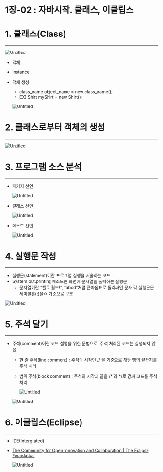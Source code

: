 # 1장-02 : 자바시작. 클래스, 이클립스

# 1. 클래스(Class)

---

![Untitled](1%E1%84%8C%E1%85%A1%E1%86%BC-02%20%E1%84%8C%E1%85%A1%E1%84%87%E1%85%A1%E1%84%89%E1%85%B5%E1%84%8C%E1%85%A1%E1%86%A8%20%E1%84%8F%E1%85%B3%E1%86%AF%E1%84%85%E1%85%A2%E1%84%89%E1%85%B3,%20%E1%84%8B%E1%85%B5%E1%84%8F%E1%85%B3%E1%86%AF%E1%84%85%E1%85%B5%E1%86%B8%E1%84%89%E1%85%B3%20ae7a3b520dbb4482b929ad0a4c350eb9/Untitled.png)

- 객체
- Instance
- 객체 생성
    - class_name object_name = new class_name();
    - EX) Shirt myShirt = new Shirt();
    
    ![Untitled](1%E1%84%8C%E1%85%A1%E1%86%BC-02%20%E1%84%8C%E1%85%A1%E1%84%87%E1%85%A1%E1%84%89%E1%85%B5%E1%84%8C%E1%85%A1%E1%86%A8%20%E1%84%8F%E1%85%B3%E1%86%AF%E1%84%85%E1%85%A2%E1%84%89%E1%85%B3,%20%E1%84%8B%E1%85%B5%E1%84%8F%E1%85%B3%E1%86%AF%E1%84%85%E1%85%B5%E1%86%B8%E1%84%89%E1%85%B3%20ae7a3b520dbb4482b929ad0a4c350eb9/Untitled%201.png)
    

# 2. 클래스로부터 객체의 생성

---

![Untitled](1%E1%84%8C%E1%85%A1%E1%86%BC-02%20%E1%84%8C%E1%85%A1%E1%84%87%E1%85%A1%E1%84%89%E1%85%B5%E1%84%8C%E1%85%A1%E1%86%A8%20%E1%84%8F%E1%85%B3%E1%86%AF%E1%84%85%E1%85%A2%E1%84%89%E1%85%B3,%20%E1%84%8B%E1%85%B5%E1%84%8F%E1%85%B3%E1%86%AF%E1%84%85%E1%85%B5%E1%86%B8%E1%84%89%E1%85%B3%20ae7a3b520dbb4482b929ad0a4c350eb9/Untitled%202.png)

# 3. 프로그램 소스 분석

---

- 패키지 선언
    
    ![Untitled](1%E1%84%8C%E1%85%A1%E1%86%BC-02%20%E1%84%8C%E1%85%A1%E1%84%87%E1%85%A1%E1%84%89%E1%85%B5%E1%84%8C%E1%85%A1%E1%86%A8%20%E1%84%8F%E1%85%B3%E1%86%AF%E1%84%85%E1%85%A2%E1%84%89%E1%85%B3,%20%E1%84%8B%E1%85%B5%E1%84%8F%E1%85%B3%E1%86%AF%E1%84%85%E1%85%B5%E1%86%B8%E1%84%89%E1%85%B3%20ae7a3b520dbb4482b929ad0a4c350eb9/Untitled%203.png)
    
- 클래스 선언
    
    ![Untitled](1%E1%84%8C%E1%85%A1%E1%86%BC-02%20%E1%84%8C%E1%85%A1%E1%84%87%E1%85%A1%E1%84%89%E1%85%B5%E1%84%8C%E1%85%A1%E1%86%A8%20%E1%84%8F%E1%85%B3%E1%86%AF%E1%84%85%E1%85%A2%E1%84%89%E1%85%B3,%20%E1%84%8B%E1%85%B5%E1%84%8F%E1%85%B3%E1%86%AF%E1%84%85%E1%85%B5%E1%86%B8%E1%84%89%E1%85%B3%20ae7a3b520dbb4482b929ad0a4c350eb9/Untitled%204.png)
    
- 메소드 선언
    
    ![Untitled](1%E1%84%8C%E1%85%A1%E1%86%BC-02%20%E1%84%8C%E1%85%A1%E1%84%87%E1%85%A1%E1%84%89%E1%85%B5%E1%84%8C%E1%85%A1%E1%86%A8%20%E1%84%8F%E1%85%B3%E1%86%AF%E1%84%85%E1%85%A2%E1%84%89%E1%85%B3,%20%E1%84%8B%E1%85%B5%E1%84%8F%E1%85%B3%E1%86%AF%E1%84%85%E1%85%B5%E1%86%B8%E1%84%89%E1%85%B3%20ae7a3b520dbb4482b929ad0a4c350eb9/Untitled%205.png)
    

# 4. 실행문 작성

---

- 실행문(statement)이란 프로그램 실행을 서술하는 코드
- System.out.println()메소드는 화면에 문자열을 출력하는 실행문
    - 문자열이란 “헬로 월드!”, “abcd”처럼 큰따옴표로 둘러싸인 문자 각 실행문은 세미콜론(;)을ㅇ 기준으로 구분

![Untitled](1%E1%84%8C%E1%85%A1%E1%86%BC-02%20%E1%84%8C%E1%85%A1%E1%84%87%E1%85%A1%E1%84%89%E1%85%B5%E1%84%8C%E1%85%A1%E1%86%A8%20%E1%84%8F%E1%85%B3%E1%86%AF%E1%84%85%E1%85%A2%E1%84%89%E1%85%B3,%20%E1%84%8B%E1%85%B5%E1%84%8F%E1%85%B3%E1%86%AF%E1%84%85%E1%85%B5%E1%86%B8%E1%84%89%E1%85%B3%20ae7a3b520dbb4482b929ad0a4c350eb9/Untitled%206.png)

# 5. 주석 달기

---

- 주석(comment)이란 코드 설명을 위한 문법으로, 주석 처리된 코드는 실행되지 않음
    - 한 줄 주석(line comment) : 주석의 시작인 // 을 기준으로 해당 행의 끝까지를 주석 처리
    - 범위 주석(block comment) : 주석의 시작과 끝을 /* 와   */로 감싸 코드를 주석 처리
        
        ![Untitled](1%E1%84%8C%E1%85%A1%E1%86%BC-02%20%E1%84%8C%E1%85%A1%E1%84%87%E1%85%A1%E1%84%89%E1%85%B5%E1%84%8C%E1%85%A1%E1%86%A8%20%E1%84%8F%E1%85%B3%E1%86%AF%E1%84%85%E1%85%A2%E1%84%89%E1%85%B3,%20%E1%84%8B%E1%85%B5%E1%84%8F%E1%85%B3%E1%86%AF%E1%84%85%E1%85%B5%E1%86%B8%E1%84%89%E1%85%B3%20ae7a3b520dbb4482b929ad0a4c350eb9/Untitled%207.png)
        
    
    ![Untitled](1%E1%84%8C%E1%85%A1%E1%86%BC-02%20%E1%84%8C%E1%85%A1%E1%84%87%E1%85%A1%E1%84%89%E1%85%B5%E1%84%8C%E1%85%A1%E1%86%A8%20%E1%84%8F%E1%85%B3%E1%86%AF%E1%84%85%E1%85%A2%E1%84%89%E1%85%B3,%20%E1%84%8B%E1%85%B5%E1%84%8F%E1%85%B3%E1%86%AF%E1%84%85%E1%85%B5%E1%86%B8%E1%84%89%E1%85%B3%20ae7a3b520dbb4482b929ad0a4c350eb9/Untitled%208.png)
    

# 6. 이클립스(Eclipse)

---

- IDE(Intergrated)
- [The Community for Open Innovation and Collaboration | The Eclipse Foundation](https://www.eclipse.org/)
    
    ![Untitled](1%E1%84%8C%E1%85%A1%E1%86%BC-02%20%E1%84%8C%E1%85%A1%E1%84%87%E1%85%A1%E1%84%89%E1%85%B5%E1%84%8C%E1%85%A1%E1%86%A8%20%E1%84%8F%E1%85%B3%E1%86%AF%E1%84%85%E1%85%A2%E1%84%89%E1%85%B3,%20%E1%84%8B%E1%85%B5%E1%84%8F%E1%85%B3%E1%86%AF%E1%84%85%E1%85%B5%E1%86%B8%E1%84%89%E1%85%B3%20ae7a3b520dbb4482b929ad0a4c350eb9/Untitled%209.png)